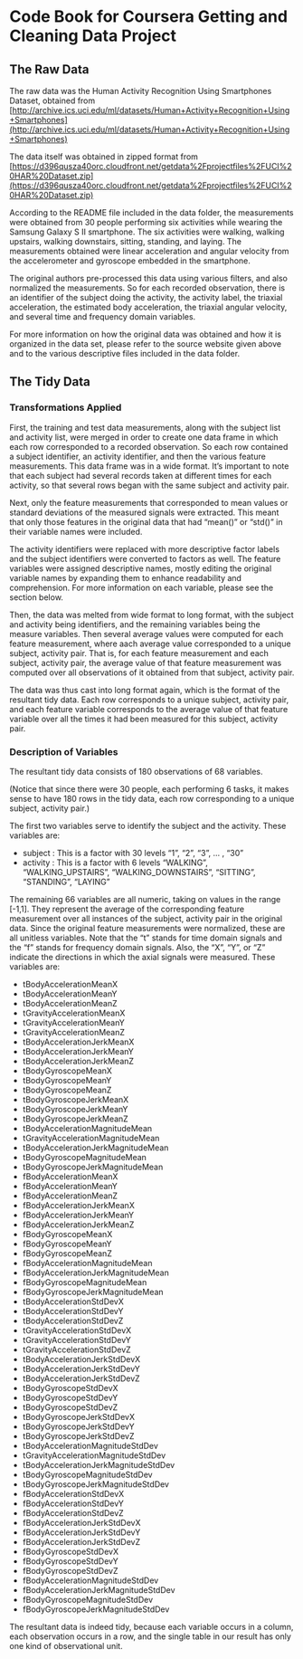 # Code Book for Coursera Getting and Cleaning Data Project

## The Raw Data

The raw data was the Human Activity Recognition Using Smartphones Dataset, obtained from
[http://archive.ics.uci.edu/ml/datasets/Human+Activity+Recognition+Using+Smartphones](http://archive.ics.uci.edu/ml/datasets/Human+Activity+Recognition+Using+Smartphones)

The data itself was obtained in zipped format from
[https://d396qusza40orc.cloudfront.net/getdata%2Fprojectfiles%2FUCI%20HAR%20Dataset.zip](https://d396qusza40orc.cloudfront.net/getdata%2Fprojectfiles%2FUCI%20HAR%20Dataset.zip)

According to the README file included in the data folder, the measurements were obtained
from 30 people performing six activities while wearing the Samsung Galaxy S II smartphone.
The six activities were walking, walking upstairs, walking downstairs, sitting, standing,
and laying. The measurements obtained were linear acceleration and angular velocity from
the accelerometer and gyroscope embedded in the smartphone.

The original authors pre-processed this data using various filters, and also normalized
the measurements. So for each recorded observation, there is an identifier of the subject doing the activity, the activity label, the triaxial acceleration, the estimated body acceleration, the triaxial angular velocity, and several time and frequency domain variables.

For more information on how the original data was obtained and how it is organized
in the data set, please refer to the source website given above and to the various descriptive files included in the data folder.

## The Tidy Data

### Transformations Applied

First, the training and test data measurements, along with the subject list and activity list, were merged in order to create one data frame in which each row corresponded to a recorded observation. So each row contained a subject identifier, an activity identifier, and then the various feature measurements. This data frame was in a wide format. It’s important to note that each subject had several records taken at different times for each activity, so that several rows began with the same subject and activity pair.

Next, only the feature measurements that corresponded to mean values or standard deviations of the measured signals were extracted. This meant that only those features in the original data that had “mean()” or “std()” in their variable names were included.

The activity identifiers were replaced with more descriptive factor labels
and the subject identifiers were converted to factors as well.
The feature variables were assigned descriptive names, mostly editing the original variable names by expanding them to enhance readability and comprehension. For more information on each variable, please see the section below.

Then, the data was melted from wide format to long format, with the subject and activity being identifiers, and the remaining variables being the measure variables.
Then several average values were computed for each feature measurement, where
aach average value corresponded to a unique subject, activity pair. 
That is, 
for each feature measurement and each subject, activity pair, the average value 
of that feature measurement was computed over all observations of it obtained from 
that subject, activity pair.

The data was thus cast into long format again, which is the format of
the resultant tidy data.
Each row corresponds to a unique subject, activity pair, and each feature variable
corresponds to the average value of that feature variable over all the times it had been
measured for this subject, activity pair.

### Description of Variables

The resultant tidy data consists of 180 observations of 68 variables.

(Notice that since there were 30 people, each performing 6 tasks, it makes sense
to have 180 rows in the tidy data, each row corresponding to a unique subject,
activity pair.)

The first two variables serve to identify the subject and the activity. These variables are:

- subject : This is a factor with 30 levels “1”, “2”, “3”, … , “30”
- activity : This is a factor with 6 levels “WALKING”, “WALKING_UPSTAIRS”, “WALKING_DOWNSTAIRS”, “SITTING”, “STANDING”, “LAYING”

The remaining 66 variables are all numeric, taking on values in the range [-1,1].
They represent the average of the corresponding feature measurement
over all instances of the subject, activity pair in the original data. Since the original
feature measurements were normalized, these are all unitless variables. Note that the “t” stands for time domain signals and the “f” stands for frequency domain signals. Also, the “X”, “Y”, or “Z” indicate the directions in which the axial signals were measured. These variables are:

- tBodyAccelerationMeanX
- tBodyAccelerationMeanY
- tBodyAccelerationMeanZ
- tGravityAccelerationMeanX
- tGravityAccelerationMeanY
- tGravityAccelerationMeanZ
- tBodyAccelerationJerkMeanX
- tBodyAccelerationJerkMeanY
- tBodyAccelerationJerkMeanZ
- tBodyGyroscopeMeanX
- tBodyGyroscopeMeanY
- tBodyGyroscopeMeanZ
- tBodyGyroscopeJerkMeanX
- tBodyGyroscopeJerkMeanY
- tBodyGyroscopeJerkMeanZ
- tBodyAccelerationMagnitudeMean
- tGravityAccelerationMagnitudeMean
- tBodyAccelerationJerkMagnitudeMean
- tBodyGyroscopeMagnitudeMean
- tBodyGyroscopeJerkMagnitudeMean
- fBodyAccelerationMeanX
- fBodyAccelerationMeanY
- fBodyAccelerationMeanZ
- fBodyAccelerationJerkMeanX
- fBodyAccelerationJerkMeanY
- fBodyAccelerationJerkMeanZ
- fBodyGyroscopeMeanX
- fBodyGyroscopeMeanY
- fBodyGyroscopeMeanZ
- fBodyAccelerationMagnitudeMean
- fBodyAccelerationJerkMagnitudeMean
- fBodyGyroscopeMagnitudeMean
- fBodyGyroscopeJerkMagnitudeMean
- tBodyAccelerationStdDevX
- tBodyAccelerationStdDevY
- tBodyAccelerationStdDevZ
- tGravityAccelerationStdDevX
- tGravityAccelerationStdDevY
- tGravityAccelerationStdDevZ
- tBodyAccelerationJerkStdDevX
- tBodyAccelerationJerkStdDevY
- tBodyAccelerationJerkStdDevZ
- tBodyGyroscopeStdDevX
- tBodyGyroscopeStdDevY
- tBodyGyroscopeStdDevZ
- tBodyGyroscopeJerkStdDevX
- tBodyGyroscopeJerkStdDevY
- tBodyGyroscopeJerkStdDevZ
- tBodyAccelerationMagnitudeStdDev
- tGravityAccelerationMagnitudeStdDev
- tBodyAccelerationJerkMagnitudeStdDev
- tBodyGyroscopeMagnitudeStdDev
- tBodyGyroscopeJerkMagnitudeStdDev
- fBodyAccelerationStdDevX
- fBodyAccelerationStdDevY
- fBodyAccelerationStdDevZ
- fBodyAccelerationJerkStdDevX
- fBodyAccelerationJerkStdDevY
- fBodyAccelerationJerkStdDevZ
- fBodyGyroscopeStdDevX
- fBodyGyroscopeStdDevY
- fBodyGyroscopeStdDevZ
- fBodyAccelerationMagnitudeStdDev
- fBodyAccelerationJerkMagnitudeStdDev
- fBodyGyroscopeMagnitudeStdDev
- fBodyGyroscopeJerkMagnitudeStdDev

The resultant data is indeed tidy, because each variable occurs in a column, each observation occurs in a row, and the single table in our result has only one kind of
observational unit.
